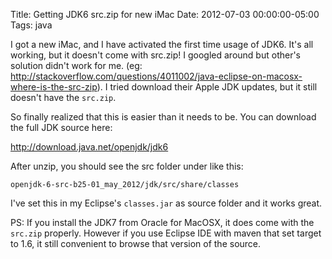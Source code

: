 Title: Getting JDK6 src.zip for new iMac
Date: 2012-07-03 00:00:00-05:00
Tags: java


I got a new iMac, and I have activated the first time usage of JDK6. It's all working, but it doesn't come with src.zip! I googled around but other's solution didn't work for me. (eg: http://stackoverflow.com/questions/4011002/java-eclipse-on-macosx-where-is-the-src-zip). I tried download their Apple JDK updates, but it still doesn't have the `src.zip`.

So finally realized that this is easier than it needs to be. You can download the full JDK source here: 

<http://download.java.net/openjdk/jdk6>

After unzip, you should see the src folder under like this:

`openjdk-6-src-b25-01_may_2012/jdk/src/share/classes`

I've set this in my Eclipse's `classes.jar` as source folder and it works great.

PS: If you install the JDK7 from Oracle for MacOSX, it does come with the `src.zip` properly. However if you use Eclipse IDE with maven that set target to 1.6, it still convenient to browse that version of the source.

